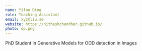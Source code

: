 ```yaml
---
name: Yifan Ding
role: Teaching Assistant
email: xyz@liu.se
website: https://nitheshchandher.github.io/
photo: dp.png
---
```

PhD Student in Generative Models for OOD detection in Images
